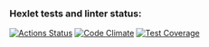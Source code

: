 ### Hexlet tests and linter status:
[![Actions Status](https://github.com/Nea1o/python-project-50/actions/workflows/hexlet-check.yml/badge.svg)](https://github.com/Nea1o/python-project-50/actions)
[![Code Climate](https://img.shields.io/badge/check-maintainability-green)](https://codeclimate.com/github/Nea1o/python-project-50)
[![Test Coverage](https://api.codeclimate.com/v1/badges/e58bcc331ee816d15fc1/test_coverage)](https://codeclimate.com/github/Nea1o/python-project-50/test_coverage)